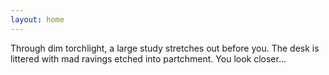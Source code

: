 ```yaml
---
layout: home
---
```


Through dim torchlight, a large study stretches out before you. The desk is
littered with mad ravings etched into partchment. You look closer...